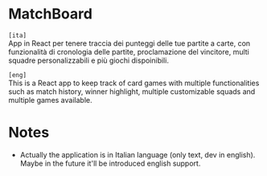 # MatchBoard

`[ita]`  
App in React per tenere traccia dei punteggi delle tue partite a carte, con funzionalità di cronologia delle partite, proclamazione del vincitore, multi squadre personalizzabili e più giochi dispoinibili.

`[eng]`  
This is a React app to keep track of card games with multiple functionalities such as match history, winner highlight, multiple customizable squads and multiple games available.

# Notes

- Actually the application is in Italian language (only text, dev in english). Maybe in the future it'll be introduced english support.
